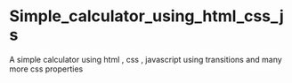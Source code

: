 # Simple_calculator_using_html_css_js

A simple calculator using html , css , javascript using transitions and many more css properties 
